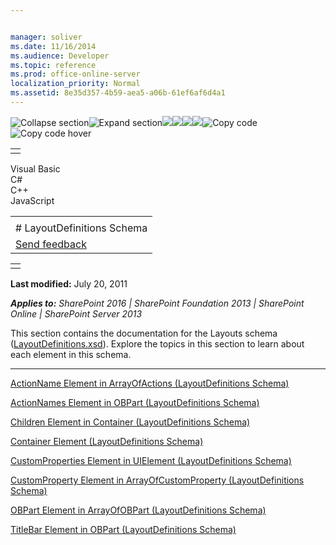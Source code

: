 ```yaml
---


manager: soliver
ms.date: 11/16/2014
ms.audience: Developer
ms.topic: reference
ms.prod: office-online-server
localization_priority: Normal
ms.assetid: 8e35d357-4b59-aea5-a06b-61ef6af6d4a1
---
```


![Collapse
section](../icons/collapse_all.gif "Collapse section")![Expand
section](../icons/expand_all.gif "Expand section")![](../icons/collapse_all.gif)![](../icons/expand_all.gif)![](../icons/dropdown.gif)![](../icons/dropdownHover.gif)![Copy
code](../icons/copycode.gif "Copy code")![Copy code
hover](../icons/copycodeHighlight.gif "Copy code hover")
<table>
<tbody>
<tr class="odd">
<td align="left"></td>
</tr>
</tbody>
</table>

Visual Basic  
C\#  
C++  
JavaScript  

<table>
<tbody>
<tr class="odd">
<td align="left"><span id="runningHeaderText"></span></td>
</tr>
<tr class="even">
<td align="left"># LayoutDefinitions Schema</td>
</tr>
<tr class="odd">
<td align="left"><span id="headfeedbackarea" class="feedbackhead"><a href="javascript:SubmitFeedback(&#39;docthis@Microsoft.com&#39;,&#39;&#39;,&#39;&#39;,&#39;&#39;,&#39;1.0.18082.1225&#39;,&#39;%0\dThank%20you%20for%20your%20feedback.%20The%20developer%20writing%20teams%20use%20your%20feedback%20to%20improve%20documentation.%20While%20we%20are%20reviewing%20your%20feedback,%20we%20may%20send%20you%20e-mail%20to%20ask%20for%20clarification%20or%20feedback%20on%20a%20solution.%20We%20do%20not%20use%20your%20e-mail%20address%20for%20any%20other%20purpose%20and%20we%20delete%20it%20after%20we%20finish%20our%20review.%0\AFor%20further%20information%20about%20the%20privacy%20policies%20of%20Microsoft,%20please%20see%20http://privacy.microsoft.com/en-us/default.aspx.%0\A%0\d&#39;,&#39;Customer%20feedback&#39;);">Send feedback</a></span></td>
</tr>
</tbody>
</table>

<table>
<colgroup>
<col width="100%" />
</colgroup>
<tbody>
<tr class="odd">
<td align="left"></td>
</tr>
</tbody>
</table>

**Last modified:** July 20, 2011

***Applies to:** SharePoint 2016 | SharePoint Foundation 2013 |
SharePoint Online | SharePoint Server 2013*

This section contains the documentation for the <span
class="keyword">Layouts</span> schema
([LayoutDefinitions.xsd](http://schemas.microsoft.com/office/2009/05/BusinessApplications/Layout)).
Explore the topics in this section to learn about each element in this
schema.


--------------------------------------------------------------------------------------------------------------------------------------------------------------------------------------------------------------

<span sdata="link">[ActionName Element in ArrayOfActions
(LayoutDefinitions
Schema)](actionname-element-in-arrayofactions-layoutdefinitions-schema.htm)</span>

<span sdata="link">[ActionNames Element in OBPart (LayoutDefinitions
Schema)](actionnames-element-in-obpart-layoutdefinitions-schema.htm)</span>

<span sdata="link">[Children Element in Container (LayoutDefinitions
Schema)](children-element-in-container-layoutdefinitions-schema.htm)</span>

<span sdata="link">[Container Element (LayoutDefinitions
Schema)](container-element-layoutdefinitions-schema.htm)</span>

<span sdata="link">[CustomProperties Element in UIElement
(LayoutDefinitions
Schema)](customproperties-element-in-uielement-layoutdefinitions-schema.htm)</span>

<span sdata="link">[CustomProperty Element in ArrayOfCustomProperty
(LayoutDefinitions
Schema)](customproperty-element-in-arrayofcustomproperty-layoutdefinitions-schema.htm)</span>

<span sdata="link">[OBPart Element in ArrayOfOBPart (LayoutDefinitions
Schema)](obpart-element-in-arrayofobpart-layoutdefinitions-schema.htm)</span>

<span sdata="link">[TitleBar Element in OBPart (LayoutDefinitions
Schema)](titlebar-element-in-obpart-layoutdefinitions-schema.htm)</span>








